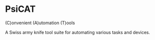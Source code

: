 # PsiCAT
(C)onvenient (A)utomation (T)ools

A Swiss army knife tool suite for automating various tasks and devices.

